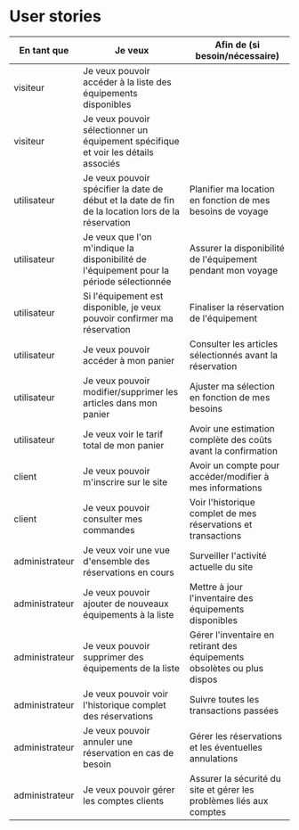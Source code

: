 # User stories


| En tant que | Je veux | Afin de (si besoin/nécessaire) |
|--|--|--|
| visiteur | Je veux pouvoir accéder à la liste des équipements disponibles |  |
| visiteur | Je veux pouvoir sélectionner un équipement spécifique et voir les détails associés |  |
| utilisateur | Je veux pouvoir spécifier la date de début et la date de fin de la location lors de la réservation | Planifier ma location en fonction de mes besoins de voyage |
| utilisateur | Je veux que l'on m'indique la disponibilité de l'équipement pour la période sélectionnée | Assurer la disponibilité de l'équipement pendant mon voyage |
| utilisateur | Si l'équipement est disponible, je veux pouvoir confirmer ma réservation | Finaliser la réservation de l'équipement |
| utilisateur | Je veux pouvoir accéder à mon panier | Consulter les articles sélectionnés avant la réservation |
| utilisateur | Je veux pouvoir modifier/supprimer les articles dans mon panier | Ajuster ma sélection en fonction de mes besoins |
| utilisateur | Je veux voir le tarif total de mon panier | Avoir une estimation complète des coûts avant la confirmation |
| client | Je veux pouvoir m'inscrire sur le site | Avoir un compte pour accéder/modifier à mes informations|
| client | Je veux pouvoir consulter mes commandes| Voir l'historique complet de mes réservations et transactions |
| administrateur | Je veux voir une vue d'ensemble des réservations en cours | Surveiller l'activité actuelle du site |
| administrateur | Je veux pouvoir ajouter de nouveaux équipements à la liste | Mettre à jour l'inventaire des équipements disponibles |
| administrateur | Je veux pouvoir supprimer des équipements de la liste | Gérer l'inventaire en retirant des équipements obsolètes ou plus dispos |
| administrateur | Je veux pouvoir voir l'historique complet des réservations | Suivre toutes les transactions passées |
| administrateur | Je veux pouvoir annuler une réservation en cas de besoin | Gérer les réservations et les éventuelles annulations |
| administrateur | Je veux pouvoir gérer les comptes clients | Assurer la sécurité du site et gérer les problèmes liés aux comptes |

